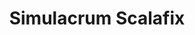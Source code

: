 ---
layout: libraries
title: "Simulacrum Scalafix"
description: "Simulacrum as Scalafix rules"
github: "https://github.com/typelevel/simulacrum-scalafix"
---
